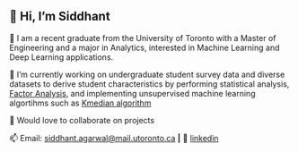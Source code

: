 ## 👋 Hi, I’m Siddhant

👀 I am a recent graduate from the University of Toronto with a Master of Engineering and a major in Analytics, interested in Machine Learning and Deep Learning applications. 

🌱 I’m currently working on undergraduate student survey data and diverse datasets to derive student characteristics by performing statistical analysis, [Factor Analysis][factor], and implementing unsupervised machine learning algortihms such as [Kmedian algorithm][kmedian]

💬 Would love to collaborate on projects

📫 Email: siddhant.agarwal@mail.utoronto.ca **|** 
👔 [linkedin][linkedin]

[linkedin]: https://www.linkedin.com/in/siddhant-agarwal-uoft/
[kmedian]: https://github.com/Siddhantmest/Kmedian.git
[factor]: https://github.com/Siddhantmest/factor-analysis.git

